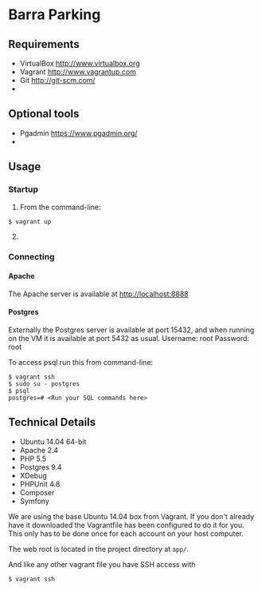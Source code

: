 Barra Parking
============

<Description>

Requirements
------------
* VirtualBox <http://www.virtualbox.org>
* Vagrant <http://www.vagrantup.com>
* Git <http://git-scm.com/>
*

Optional tools
------------
* Pgadmin <https://www.pgadmin.org/>
*

Usage
-----

### Startup

1. From the command-line:
```
$ vagrant up
```
2. 

### Connecting

#### Apache
The Apache server is available at <http://localhost:8888>

#### Postgres
Externally the Postgres server is available at port 15432, and when running on the VM it is available at port 5432 as usual.
Username: root
Password: root

To access psql run this from command-line:
```
$ vagrant ssh
$ sudo su - postgres
$ psql
postgres=# <Run your SQL commands here>
```

Technical Details
-----------------
* Ubuntu 14.04 64-bit
* Apache 2.4
* PHP 5.5
* Postgres 9.4
* XDebug
* PHPUnit 4.8
* Composer
* Symfony <version>

We are using the base Ubuntu 14.04 box from Vagrant. If you don't already have it downloaded
the Vagrantfile has been configured to do it for you. This only has to be done once
for each account on your host computer.

The web root is located in the project directory at `app/`.

And like any other vagrant file you have SSH access with
```
$ vagrant ssh
```